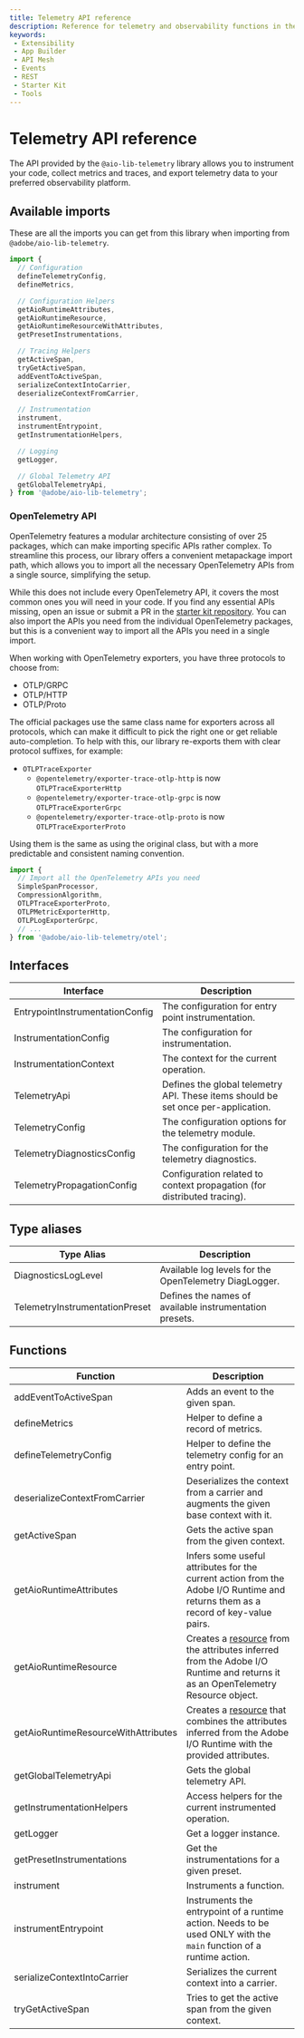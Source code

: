 ```yaml
---
title: Telemetry API reference
description: Reference for telemetry and observability functions in the integration starter kit.
keywords:
 - Extensibility
 - App Builder
 - API Mesh
 - Events
 - REST
 - Starter Kit
 - Tools
---
```


# Telemetry API reference

The API provided by the `@aio-lib-telemetry` library allows you to instrument your code, collect metrics and traces, and export telemetry data to your preferred observability platform.

## Available imports

These are all the imports you can get from this library when importing from `@adobe/aio-lib-telemetry`.

```ts
import {
  // Configuration
  defineTelemetryConfig,
  defineMetrics,

  // Configuration Helpers
  getAioRuntimeAttributes,
  getAioRuntimeResource,
  getAioRuntimeResourceWithAttributes,
  getPresetInstrumentations,

  // Tracing Helpers
  getActiveSpan,
  tryGetActiveSpan,
  addEventToActiveSpan,
  serializeContextIntoCarrier,
  deserializeContextFromCarrier,

  // Instrumentation
  instrument,
  instrumentEntrypoint,
  getInstrumentationHelpers,

  // Logging
  getLogger,

  // Global Telemetry API
  getGlobalTelemetryApi,
} from '@adobe/aio-lib-telemetry';
```

### OpenTelemetry API

OpenTelemetry features a modular architecture consisting of over 25 packages, which can make importing specific APIs rather complex. To streamline this process, our library offers a convenient metapackage import path, which allows you to import all the necessary OpenTelemetry APIs from a single source, simplifying the setup.

While this does not include every OpenTelemetry API, it covers the most common ones you will need in your code. If you find any essential APIs missing, open an issue or submit a PR in the [starter kit repository](https://github.com/adobe/commerce-integration-starter-kit). You can also import the APIs you need from the individual OpenTelemetry packages, but this is a convenient way to import all the APIs you need in a single import.

<InlineAlert variant="info" slots="text" />

When working with OpenTelemetry exporters, you have three protocols to choose from:

- OTLP/GRPC
- OTLP/HTTP
- OTLP/Proto

The official packages use the same class name for exporters across all protocols, which can make it difficult to pick the right one or get reliable auto-completion. To help with this, our library re-exports them with clear protocol suffixes, for example:

- `OTLPTraceExporter`
  - `@opentelemetry/exporter-trace-otlp-http` is now `OTLPTraceExporterHttp`
  - `@opentelemetry/exporter-trace-otlp-grpc` is now `OTLPTraceExporterGrpc`
  - `@opentelemetry/exporter-trace-otlp-proto` is now `OTLPTraceExporterProto`

Using them is the same as using the original class, but with a more predictable and consistent naming convention.

```ts
import {
  // Import all the OpenTelemetry APIs you need
  SimpleSpanProcessor,
  CompressionAlgorithm,
  OTLPTraceExporterProto,
  OTLPMetricExporterHttp,
  OTLPLogExporterGrpc,
  // ...
} from '@adobe/aio-lib-telemetry/otel';
```

## Interfaces

| Interface                        | Description                                                                       |
| -------------------------------- | --------------------------------------------------------------------------------- |
| EntrypointInstrumentationConfig  | The configuration for entry point instrumentation.                                 |
| InstrumentationConfig            | The configuration for instrumentation.                                            |
| InstrumentationContext           | The context for the current operation.                                            |
| TelemetryApi                     | Defines the global telemetry API. These items should be set once per-application. |
| TelemetryConfig                  | The configuration options for the telemetry module.                               |
| TelemetryDiagnosticsConfig       | The configuration for the telemetry diagnostics.                                  |
| TelemetryPropagationConfig       | Configuration related to context propagation (for distributed tracing).           |

## Type aliases

| Type Alias                      | Description                                             |
| ------------------------------- | ------------------------------------------------------- |
| DiagnosticsLogLevel             | Available log levels for the OpenTelemetry DiagLogger.  |
| TelemetryInstrumentationPreset  | Defines the names of available instrumentation presets. |

## Functions

| Function                                | Description                                                                                                                                                                                                                                    |
| --------------------------------------- | ---------------------------------------------------------------------------------------------------------------------------------------------------------------------------------------------------------------------------------------------- |
| addEventToActiveSpan                    | Adds an event to the given span.                                                                                                                                                                                                               |
| defineMetrics                           | Helper to define a record of metrics.                                                                                                                                                                                                          |
| defineTelemetryConfig                   | Helper to define the telemetry config for an entry point.                                                                                                                                                                                       |
| deserializeContextFromCarrier           | Deserializes the context from a carrier and augments the given base context with it.                                                                                                                                                           |
| getActiveSpan                           | Gets the active span from the given context.                                                                                                                                                                                                   |
| getAioRuntimeAttributes                 | Infers some useful attributes for the current action from the Adobe I/O Runtime and returns them as a record of key-value pairs.                                                                                                               |
| getAioRuntimeResource                   | Creates a [resource](https://open-telemetry.github.io/opentelemetry-js/interfaces/_opentelemetry_sdk-node.resources.Resource.html) from the attributes inferred from the Adobe I/O Runtime and returns it as an OpenTelemetry Resource object. |
| getAioRuntimeResourceWithAttributes     | Creates a [resource](https://open-telemetry.github.io/opentelemetry-js/interfaces/_opentelemetry_sdk-node.resources.Resource.html) that combines the attributes inferred from the Adobe I/O Runtime with the provided attributes.              |
| getGlobalTelemetryApi                   | Gets the global telemetry API.                                                                                                                                                                                                                 |
| getInstrumentationHelpers               | Access helpers for the current instrumented operation.                                                                                                                                                                                         |
| getLogger                               | Get a logger instance.                                                                                                                                                                                                                         |
| getPresetInstrumentations               | Get the instrumentations for a given preset.                                                                                                                                                                                                   |
| instrument                              | Instruments a function.                                                                                                                                                                                                                        |
| instrumentEntrypoint                    | Instruments the entrypoint of a runtime action. Needs to be used ONLY with the `main` function of a runtime action.                                                                                                                            |
| serializeContextIntoCarrier             | Serializes the current context into a carrier.                                                                                                                                                                                                 |
| tryGetActiveSpan                        | Tries to get the active span from the given context.                                                                                                                                                                                           |

